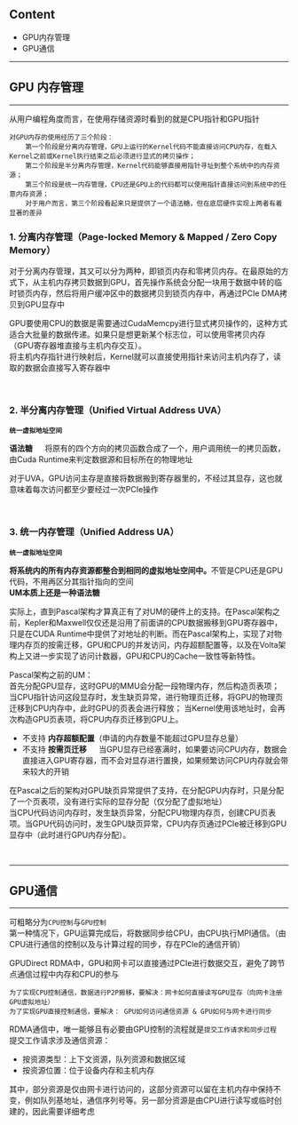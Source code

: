 ## Content
* GPU内存管理
* GPU通信
---
## GPU 内存管理
---
从用户编程角度而言，在使用存储资源时看到的就是CPU指针和GPU指针

    对GPU内存的使用经历了三个阶段：
        第一个阶段是分离内存管理，GPU上运行的Kernel代码不能直接访问CPU内存，在载入Kernel之前或Kernel执行结束之后必须进行显式的拷贝操作；
        第二个阶段是半分离内存管理，Kernel代码能够直接用指针寻址到整个系统中的内存资源；
        第三个阶段是统一内存管理，CPU还是GPU上的代码都可以使用指针直接访问到系统中的任意内存资源；
        对于用户而言，第三个阶段看起来只是提供了一个语法糖，但在底层硬件实现上两者有着显著的差异

### 1. 分离内存管理（Page-locked Memory & Mapped / Zero Copy Memory）
对于分离内存管理，其又可以分为两种，即锁页内存和零拷贝内存。在最原始的方式下，从主机内存拷贝数据到GPU，首先操作系统会分配一块用于数据中转的临时锁页内存，然后将用户缓冲区中的数据拷贝到锁页内存中，再通过PCIe DMA拷贝到GPU显存中  

GPU要使用CPU的数据是需要通过CudaMemcpy进行显式拷贝操作的，这种方式适合大批量的数据传递。如果只是想更新某个标志位，可以使用零拷贝内存（GPU寄存器堆直接与主机内存交互）。  
将主机内存指针进行映射后，Kernel就可以直接使用指针来访问主机内存了，读取的数据会直接写入寄存器中

<br>
  
### 2. 半分离内存管理（Unified Virtual Address UVA）
**`统一虚拟地址空间`**  

<b>语法糖</b> &emsp; 将原有的四个方向的拷贝函数合成了一个，用户调用统一的拷贝函数，由Cuda Runtime来判定数据源和目标所在的物理地址  

对于UVA，GPU访问主存是直接将数据搬到寄存器里的，不经过其显存，这也就意味着每次访问都至少要经过一次PCIe操作

<br>

### 3. 统一内存管理（Unified Address UA）  
**`统一虚拟地址空间`**  

<b>将系统内的所有内存资源都整合到相同的虚拟地址空间中。</b>不管是CPU还是GPU代码，不用再区分其指针指向的空间  
<b>UM本质上还是一种语法糖</b>

实际上，直到Pascal架构才算真正有了对UM的硬件上的支持。在Pascal架构之前，Kepler和Maxwell仅仅还是沿用了前面讲的CPU数据搬移到GPU寄存器中，只是在CUDA Runtime中提供了对地址的判断。而在Pascal架构上，实现了对物理内存页的按需迁移，GPU和CPU的并发访问，内存超额配置等，以及在Volta架构上又进一步实现了访问计数器，GPU和CPU的Cache一致性等新特性。

Pascal架构之前的UM：  
首先分配GPU显存，这时GPU的MMU会分配一段物理内存，然后构造页表项； 当CPU指针访问这段显存时，发生缺页异常，进行物理页迁移，将GPU的物理页迁移到CPU内存中，此时GPU的页表会进行释放； 当Kernel使用该地址时，会再次构造GPU页表项，将CPU内存页迁移到GPU上。
- 不支持 <b>内存超额配置</b>（申请的内存数量不能超过GPU显存总量）
- 不支持 <b>按需页迁移</b> &emsp; 当GPU显存已经塞满时，如果要访问CPU内存，数据会直接进入GPU寄存器，而不会对显存进行置换，如果频繁访问CPU内存就会带来较大的开销
  
在Pascal之后的架构对GPU缺页异常提供了支持，在分配GPU内存时，只是分配了一个页表项，没有进行实际的显存分配（仅分配了虚拟地址）  
当CPU代码访问内存时，发生缺页异常，分配CPU物理内存页，创建CPU页表项。当GPU代码访问时，发生GPU缺页异常，CPU内存页通过PCIe被迁移到GPU显存中（此时进行GPU内存分配）。  

<br>

---
## GPU通信
---
可粗略分为`CPU控制`与`GPU控制`  
第一种情况下，GPU运算完成后，将数据同步给CPU，由CPU执行MPI通信。（由CPU进行通信的控制以及与计算过程的同步，存在PCIe的通信开销）

GPUDirect RDMA中，GPU和网卡可以直接通过PCIe进行数据交互，避免了跨节点通信过程中内存和CPU的参与

    为了实现CPU控制通信，数据进行P2P搬移，要解决：网卡如何直接读写GPU显存（向网卡注册GPU虚拟地址）  
    为了实现GPU直接控制通信，要解决： GPU如何访问通信资源 & GPU如何与网卡进行同步
RDMA通信中，唯一能够且有必要由GPU控制的流程就是`提交工作请求和同步过程`  
提交工作请求涉及通信资源：  
* 按资源类型：上下文资源，队列资源和数据区域
* 按资源位置：位于设备内存和主机内存  

其中，部分资源是仅由网卡进行访问的，这部分资源可以留在主机内存中保持不变，例如队列基地址，通信序列号等。另一部分资源是由CPU进行读写或临时创建的，因此需要详细考虑  